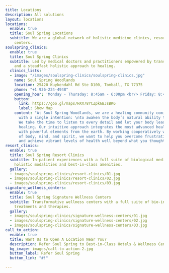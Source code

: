 ```yaml
---
title: Locations
description: All solutions
layout: locations
locations:
  enable: true
  title: Soul Spring Locations
  subtitle: We are a global network of holistic medicine clinics, resorts and wellness
    centers.
soulspring_clinics:
  enable: true
  title: Soul Spring Clinics
  subtitle: Led by medical doctors and practitioners empowered by transformative medtech
    and a steadfast holistic approach to healing.
  clinics_lists:
  - image: "/images/soulspring-clinics/soulspring-clinics.jpg"
    name: Soul Spring Woodlands
    location: 25420 Kuykendahl Rd Ste D100, Tomball, TX 77375
    phone: "+1 936-224-4948"
    opening_hour: 'Monday - Thursday: 8:45am - 6:00pm <br/> Friday: 8:45am - 3:00pm'
    button:
      link: https://goo.gl/maps/HXX78YCZpk6BJsBK6
      label: Show Map
    content: "At Soul Spring Woodlands, we are a healing community coming together
      with a single intention: \nto awaken the body’s natural ability to heal itself.
      We take the time to listen to every detail and let your body lead the way to
      healing. Our intuitive approach integrates the most advanced healing technology
      with powerful elements from the earth. By working cooperatively with the processes
      of body, mind, and spirit, we want to help you overcome frustrating illnesses
      and achieve vibrant levels of health well beyond what you thought possible."
resort_clinics:
  enable: true
  title: Soul Spring Resort Clinics
  subtitle: In-patient experiences with a full suite of biological medicine therapies,
    holistic modalities and best-in-class amenities.
  gallery:
  - images/soulspring-clinics/resort-clinics/01.jpg
  - images/soulspring-clinics/resort-clinics/02.jpg
  - images/soulspring-clinics/resort-clinics/03.jpg
signature_wellness_centers:
  enable: true
  title: Soul Spring Signature Wellness Centers
  subtitle: Transformative wellness centers with a full suite of bio-individualized
    treatments and therapies.
  gallery:
  - images/soulspring-clinics/signature-wellness-centers/01.jpg
  - images/soulspring-clinics/signature-wellness-centers/02.jpg
  - images/soulspring-clinics/signature-wellness-centers/03.jpg
call_to_action:
  enable: true
  title: Want Us to Open A Location Near You?
  description: Refer Soul Spring to Best-in-Class Hotels & Wellness Centers
  bg_image: images/call-to-action-2.jpg
  button_label: Refer Soul Spring
  button_link: "#!"

---
```

